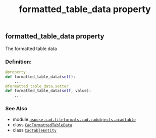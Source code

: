 ﻿---
title: formatted_table_data property
second_title: Aspose.CAD for Python via .NET API References
description: 
type: docs
weight: 250
url: /python-net/aspose.cad.fileformats.cad.cadobjects.acadtable/cadtableentity/formatted_table_data/
is_root: false
---

## formatted_table_data property


The formatted table data
### Definition:
```python
@property
def formatted_table_data(self):
    ...
@formatted_table_data.setter
def formatted_table_data(self, value):
    ...
```

### See Also
* module [`aspose.cad.fileformats.cad.cadobjects.acadtable`](../../)
* class [`CadFormattedTableData`](/cad/python-net/aspose.cad.fileformats.cad.cadobjects.acadtable/cadformattedtabledata)
* class [`CadTableEntity`](/cad/python-net/aspose.cad.fileformats.cad.cadobjects.acadtable/cadtableentity)
